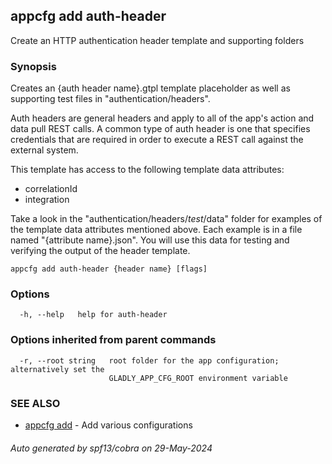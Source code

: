 ## appcfg add auth-header

Create an HTTP authentication header template and supporting folders

### Synopsis


Creates an {auth header name}.gtpl template placeholder as well as supporting 
test files in "authentication/headers".

Auth headers are general headers and apply to all of the app's action and
data pull REST calls. A common type of auth header is one that specifies
credentials that are required in order to execute a REST call against
the external system.

This template has access to the following template data attributes:
- correlationId
- integration

Take a look in the "authentication/headers/_test_/data" folder for examples of
the template data attributes mentioned above. Each example is in a file named 
"{attribute name}.json". You will use this data for testing and verifying the 
output of the header template.


```
appcfg add auth-header {header name} [flags]
```

### Options

```
  -h, --help   help for auth-header
```

### Options inherited from parent commands

```
  -r, --root string   root folder for the app configuration; alternatively set the
                      GLADLY_APP_CFG_ROOT environment variable
```

### SEE ALSO

* [appcfg add](appcfg_add.md)	 - Add various configurations

###### Auto generated by spf13/cobra on 29-May-2024
